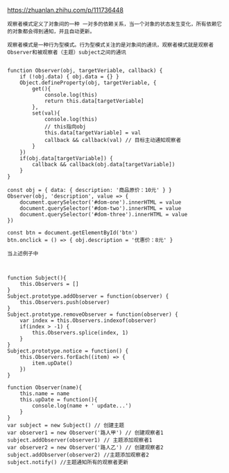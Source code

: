 https://zhuanlan.zhihu.com/p/111736448

    观察者模式定义了对象间的一种 一对多的依赖关系，当一个对象的状态发生变化，所有依赖它的对象都会得到通知，并且自动更新。

    观察者模式是一种行为型模式。行为型模式关注的是对象间的通讯，观察者模式就是观察者Observer和被观察者（主题）subject之间的通讯

    
    function Observer(obj, targetVeriable, callback) {
        if (!obj.data) { obj.data = {} }
        Object.defineProperty(obj, targetVeriable, {
            get(){
                console.log(this)
                return this.data[targetVeriable]
            },
            set(val){
                console.log(this)
                // this指向obj
                this.data[targetVariable] = val
                callback && callback(val) // 目标主动通知观察者
            }
        })
        if(obj.data[targetVariable]) {
            callback && callback(obj.data[targetVariable])
        }
    }

    const obj = { data: { description: '商品原价：10元' } }
    Observer(obj, 'description', value => {
        document.querySelector('#dom-one').innerHTML = value
        document.querySelector('#dom-two').innerHTML = value
        document.querySelector('#dom-three').innerHTML = value
    })
    
    const btn = document.getElementById('btn')
    btn.onclick = () => { obj.description = '优惠价：8元' }

    当上述例子中



    function Subject(){
        this.Observers = []
    }
    Subject.prototype.addObserver = function(observer) {
        this.Observers.push(observer)
    }
    Subject.prototype.removeObserver = function(observer) {
        var index = this.Observers.indexof(observer)
        if(index > -1) {
            this.Observers.splice(index, 1)
        }
    }
    Subject.prototype.notice = function() {
        this.Observers.forEach((item) => {
            item.upDate()
        })
    }

    function Observer(name){
        this.name = name
        this.upDate = function(){
            console.log(name + ' update...')
        }
    }
    var subject = new Subject() // 创建主题
    var observer1 = new Observer('路人甲') // 创建观察者1
    subject.addObserver(observer1) // 主题添加观察者1
    var observer2 = new Observer('路人乙') // 创建观察者2
    subject.addObserver(observer2) //主题添加观察者2
    subject.notify() //主题通知所有的观察者更新